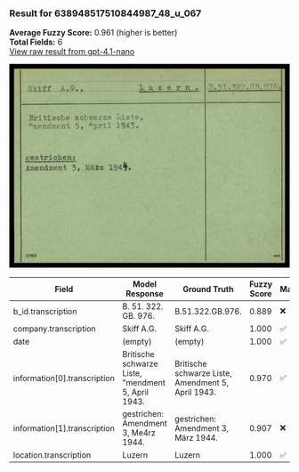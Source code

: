 ### Result for 638948517510844987_48_u_067
**Average Fuzzy Score:** 0.961 (higher is better)<br>
**Total Fields:** 6<br>
[View raw result from gpt-4.1-nano](https://github.com/RISE-UNIBAS/humanities_data_benchmark/blob/main/results/2025-10-24/T0308/request_T0308_638948517510844987_48_u_067.json)

<img src="https://github.com/RISE-UNIBAS/humanities_data_benchmark/blob/main/benchmarks/blacklist/images/638948517510844987_48_u_067.jpg?raw=true" alt="638948517510844987_48_u_067" width="600px">

| Field | Model Response | Ground Truth | Fuzzy Score | Match |
|-------|----------------|--------------|-------------|-------|
| b_id.transcription | B. 51. 322. GB. 976. | B.51.322.GB.976. | 0.889 | ❌ |
| company.transcription | Skiff A.G. | Skiff A.G. | 1.000 | ✅ |
| date | (empty) | (empty) | 1.000 | ✅ |
| information[0].transcription | Britische schwarze Liste, <br>"mendment 5, April 1943. | Britische schwarze Liste,<br>Amendment 5, April 1943. | 0.970 | ✅ |
| information[1].transcription |  gestrichen: <br> Amendment 3, M e4rz 1944. | gestrichen:<br>Amendment 3, März 1944. | 0.907 | ❌ |
| location.transcription | Luzern | Luzern | 1.000 | ✅ |
